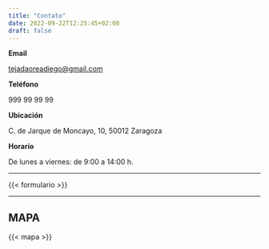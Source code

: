 ```yaml
---
title: "Contato"
date: 2022-09-22T12:25:45+02:00
draft: false
---
```


**Email**

tejadaoreadiego@gmail.com

**Teléfono**

999 99 99 99

**Ubicación**

C. de Jarque de Moncayo, 10, 50012 Zaragoza

**Horario**

De lunes a viernes: de 9:00 a 14:00 h.

---

{{< formulario >}}

---

## MAPA

{{< mapa >}}